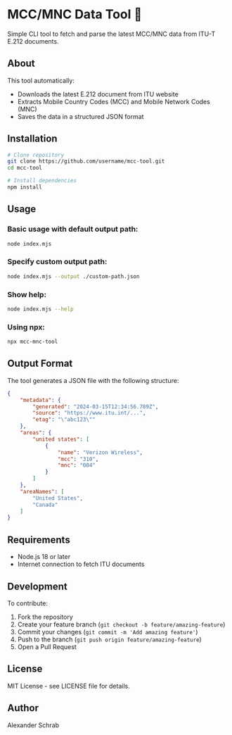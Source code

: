 # MCC/MNC Data Tool 📱

Simple CLI tool to fetch and parse the latest MCC/MNC data from ITU-T E.212 documents.

## About

This tool automatically:
- Downloads the latest E.212 document from ITU website
- Extracts Mobile Country Codes (MCC) and Mobile Network Codes (MNC)
- Saves the data in a structured JSON format

## Installation

```bash
# Clone repository
git clone https://github.com/username/mcc-tool.git
cd mcc-tool

# Install dependencies
npm install
```

## Usage

### Basic usage with default output path:

```bash
node index.mjs
```

### Specify custom output path:

```bash
node index.mjs --output ./custom-path.json
```

### Show help:

```bash
node index.mjs --help
```

### Using npx:

```bash
npx mcc-mnc-tool
```

## Output Format

The tool generates a JSON file with the following structure:

```json
{
    "metadata": {
        "generated": "2024-03-15T12:34:56.789Z",
        "source": "https://www.itu.int/...",
        "etag": "\"abc123\""
    },
    "areas": {
        "united states": [
            {
                "name": "Verizon Wireless",
                "mcc": "310",
                "mnc": "004"
            }
        ]
    },
    "areaNames": [
        "United States",
        "Canada"
    ]
}
```

## Requirements

- Node.js 18 or later
- Internet connection to fetch ITU documents

## Development

To contribute:

1. Fork the repository
2. Create your feature branch (`git checkout -b feature/amazing-feature`)
3. Commit your changes (`git commit -m 'Add amazing feature'`)
4. Push to the branch (`git push origin feature/amazing-feature`)
5. Open a Pull Request

## License

MIT License - see LICENSE file for details.

## Author

Alexander Schrab
